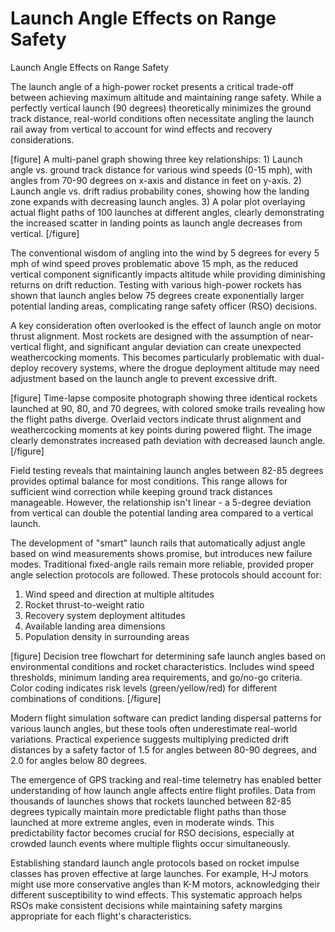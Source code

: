 # Launch Angle Effects on Range Safety

Launch Angle Effects on Range Safety

The launch angle of a high-power rocket presents a critical trade-off between achieving maximum altitude and maintaining range safety. While a perfectly vertical launch (90 degrees) theoretically minimizes the ground track distance, real-world conditions often necessitate angling the launch rail away from vertical to account for wind effects and recovery considerations.

[figure]
A multi-panel graph showing three key relationships: 1) Launch angle vs. ground track distance for various wind speeds (0-15 mph), with angles from 70-90 degrees on x-axis and distance in feet on y-axis. 2) Launch angle vs. drift radius probability cones, showing how the landing zone expands with decreasing launch angles. 3) A polar plot overlaying actual flight paths of 100 launches at different angles, clearly demonstrating the increased scatter in landing points as launch angle decreases from vertical.
[/figure]

The conventional wisdom of angling into the wind by 5 degrees for every 5 mph of wind speed proves problematic above 15 mph, as the reduced vertical component significantly impacts altitude while providing diminishing returns on drift reduction. Testing with various high-power rockets has shown that launch angles below 75 degrees create exponentially larger potential landing areas, complicating range safety officer (RSO) decisions.

A key consideration often overlooked is the effect of launch angle on motor thrust alignment. Most rockets are designed with the assumption of near-vertical flight, and significant angular deviation can create unexpected weathercocking moments. This becomes particularly problematic with dual-deploy recovery systems, where the drogue deployment altitude may need adjustment based on the launch angle to prevent excessive drift.

[figure]
Time-lapse composite photograph showing three identical rockets launched at 90, 80, and 70 degrees, with colored smoke trails revealing how the flight paths diverge. Overlaid vectors indicate thrust alignment and weathercocking moments at key points during powered flight. The image clearly demonstrates increased path deviation with decreased launch angle.
[/figure]

Field testing reveals that maintaining launch angles between 82-85 degrees provides optimal balance for most conditions. This range allows for sufficient wind correction while keeping ground track distances manageable. However, the relationship isn't linear - a 5-degree deviation from vertical can double the potential landing area compared to a vertical launch.

The development of "smart" launch rails that automatically adjust angle based on wind measurements shows promise, but introduces new failure modes. Traditional fixed-angle rails remain more reliable, provided proper angle selection protocols are followed. These protocols should account for:

1. Wind speed and direction at multiple altitudes
2. Rocket thrust-to-weight ratio
3. Recovery system deployment altitudes
4. Available landing area dimensions
5. Population density in surrounding areas

[figure]
Decision tree flowchart for determining safe launch angles based on environmental conditions and rocket characteristics. Includes wind speed thresholds, minimum landing area requirements, and go/no-go criteria. Color coding indicates risk levels (green/yellow/red) for different combinations of conditions.
[/figure]

Modern flight simulation software can predict landing dispersal patterns for various launch angles, but these tools often underestimate real-world variations. Practical experience suggests multiplying predicted drift distances by a safety factor of 1.5 for angles between 80-90 degrees, and 2.0 for angles below 80 degrees.

The emergence of GPS tracking and real-time telemetry has enabled better understanding of how launch angle affects entire flight profiles. Data from thousands of launches shows that rockets launched between 82-85 degrees typically maintain more predictable flight paths than those launched at more extreme angles, even in moderate winds. This predictability factor becomes crucial for RSO decisions, especially at crowded launch events where multiple flights occur simultaneously.

Establishing standard launch angle protocols based on rocket impulse classes has proven effective at large launches. For example, H-J motors might use more conservative angles than K-M motors, acknowledging their different susceptibility to wind effects. This systematic approach helps RSOs make consistent decisions while maintaining safety margins appropriate for each flight's characteristics.